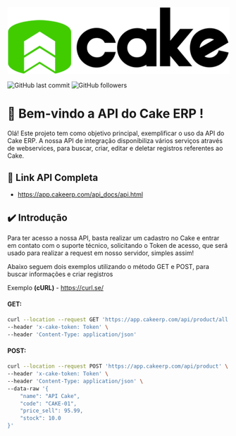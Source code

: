 <a href ="https://www.cakeerp.com" target="_blank"><img src="Docs/logo-cakeerp.png"></a>

![GitHub last commit](https://img.shields.io/github/last-commit/CakeERP/API-CakeERP)
![GitHub followers](https://img.shields.io/github/followers/CakeERP?label=Cake%20ERP&style=social)

# 🧁 Bem-vindo a API do Cake ERP !

Olá! Este projeto tem como objetivo principal, exemplificar o uso da API do Cake ERP. A nossa API de integração disponibiliza vários serviços através de webservices, para buscar, criar, editar e deletar registros referentes ao Cake.

## 🚀 Link API Completa

- https://app.cakeerp.com/api_docs/api.html

## ✔️ Introdução
Para ter acesso a nossa API, basta realizar um cadastro no Cake e entrar em contato com o suporte técnico, solicitando o Token de acesso, que será usado para realizar a request em nosso servidor, simples assim!

Abaixo seguem dois exemplos utilizando o método GET e POST, para buscar informações e criar registros

Exemplo <b>(cURL)</b> - https://curl.se/

#### GET:

```sh
curl --location --request GET 'https://app.cakeerp.com/api/product/all' \
--header 'x-cake-token: Token' \
--header 'Content-Type: application/json'
```

#### POST:

```sh
curl --location --request POST 'https://app.cakeerp.com/api/product' \
--header 'x-cake-token: Token' \
--header 'Content-Type: application/json' \
--data-raw '{
    "name": "API Cake",
    "code": "CAKE-01",
    "price_sell": 95.99,
    "stock": 10.0
}'
```